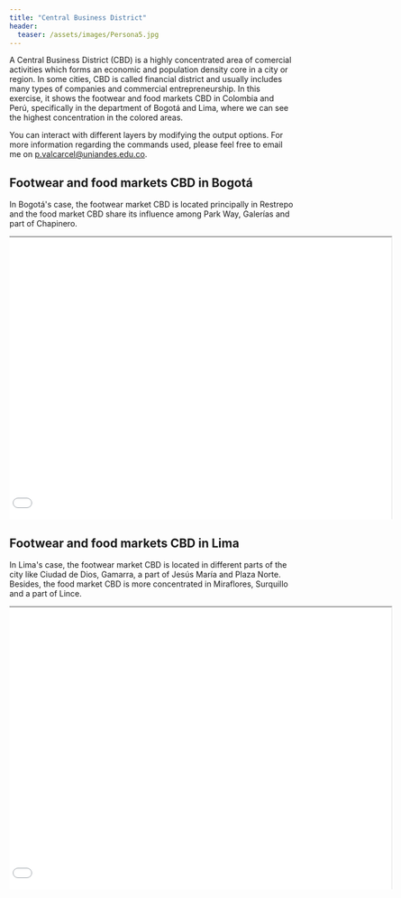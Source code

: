 ```yaml
---
title: "Central Business District"
header:
  teaser: /assets/images/Persona5.jpg
---
```


A Central Business District (CBD) is a highly concentrated area of comercial activities which forms an economic and population density core in a city or region. In some cities, CBD is called financial district and usually includes many types of companies and commercial entrepreneurship. In this exercise, it shows the footwear and food markets CBD in Colombia and Perú, specifically in the department of Bogotá and Lima, where we can see the highest concentration in the colored areas.

You can interact with different layers by modifying the output options. For more information regarding the commands used, please feel free to email me on <a href="mailto:p.valcarcel@uniandes.edu.co">p.valcarcel@uniandes.edu.co</a>.


## Footwear and food markets CBD in Bogotá

In Bogotá's case, the footwear market CBD is located principally in Restrepo and the food market CBD share its influence among Park Way, Galerías and part of Chapinero. 

<div style="margin: auto; width: 696px; height: 502px; overflow: hidden; padding-left: 0">
    <iframe src="\assets\Shapes\CBD_Bogota_Mapa.html" style="width: 100%; height: 100%; margin-left: -20px"></iframe>
</div>

## Footwear and food markets CBD in Lima

In Lima's case, the footwear market CBD is located in different parts of the city like Ciudad de Dios, Gamarra, a part of Jesús María and Plaza Norte. Besides, the food market CBD is more concentrated in Miraflores, Surquillo and a part of Lince.

<div style="margin: auto; width: 696px; height: 502px; overflow: hidden; padding-left: 0">
    <iframe src="\assets\Shapes\CBD_Lima_Mapa.html" style="width: 100%; height: 100%; margin-left: -20px"></iframe>
</div>